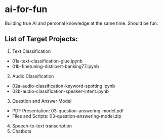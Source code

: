 # ai-for-fun
Building true AI and personal knowledge at the same time. Should be fun.

## List of Target Projects:
1. Text Classification
- 01a-text-classification-glue.ipynb
- 01b-finetuning-distilbert-banking77.ipynb
2. Audio Classification
- 02a-audio-classification-keyword-spotting.ipynb
- 02b-audio-classification-speaker-intent.ipynb
3. Question and Answer Model
- PDF Presentation: 03-question-answering-model.pdf
- Files and Scripts: 03-question-answering-model.zip
4. Speech-to-text transcription
5. Chatbots
